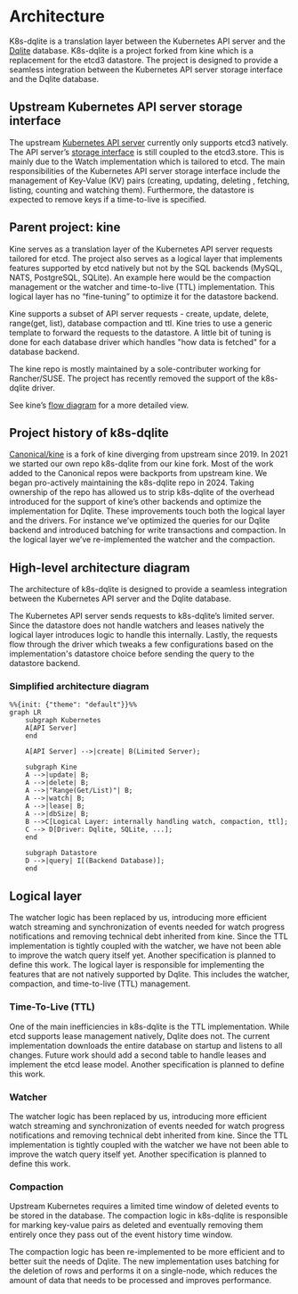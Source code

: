 # Architecture

K8s-dqlite is a translation layer between the Kubernetes API server and the [Dqlite](https://dqlite.io/) database. K8s-dqlite is a project forked from kine which is a replacement for the etcd3 datastore. The project is designed to provide a seamless integration between the Kubernetes API server storage interface and the Dqlite database.

## Upstream Kubernetes API server storage interface

The upstream [Kubernetes API server](https://kubernetes.io/docs/reference/command-line-tools-reference/kube-apiserver/) currently only supports etcd3 natively. The API server’s  [storage interface](https://pkg.go.dev/k8s.io/apiserver/pkg/storage#Interface) is still coupled to the etcd3.store. This is mainly due to the Watch implementation which is tailored to etcd. The main responsibilities of the Kubernetes API server storage interface include the management of Key-Value (KV) pairs (creating, updating, deleting , fetching, listing, counting and watching them). Furthermore, the datastore is expected to remove keys if a time-to-live is specified.

## Parent project: kine

Kine serves as a translation layer of the Kubernetes API server requests tailored for etcd. The project also serves as a logical layer that implements features supported by etcd natively but not by the SQL backends (MySQL, NATS, PostgreSQL, SQLite). An example here would be the compaction management or the watcher and time-to-live (TTL) implementation. This logical layer has no “fine-tuning” to optimize it for the datastore backend.

Kine supports a subset of API server requests - create, update, delete, range(get, list), database compaction and ttl. Kine tries to use a generic template to forward the requests to the datastore. A little bit of tuning is done for each database driver which handles "how data is fetched" for a database backend.

The kine repo is mostly maintained by a sole-contributer working for Rancher/SUSE. The project has recently removed the support of the k8s-dqlite driver.

See kine’s [flow diagram](https://github.com/k3s-io/kine/blob/master/docs/flow.md) for a more detailed view.

## Project history of k8s-dqlite

[Canonical/kine](https://github.com/canonical/kine) is a fork of kine diverging from upstream since 2019. In 2021 we
started our own repo k8s-dqlite from our kine fork. Most of the work added to the Canonical repos were backports from
upstream kine. We began pro-actively maintaining the k8s-dqlite repo in 2024. Taking ownership of the repo has
allowed us to strip k8s-dqlite of the overhead introduced for the support of kine’s other backends and optimize
the implementation for Dqlite. These improvements touch both the logical layer and the drivers. For instance we’ve
optimized the queries for our Dqlite backend and introduced batching for write transactions and compaction. In the
logical layer we’ve re-implemented the watcher and the compaction.

## High-level architecture diagram

The architecture of k8s-dqlite is designed to provide a seamless integration between the Kubernetes API server and
the Dqlite database.

The Kubernetes API server sends requests to k8s-dqlite’s limited server. Since the datastore does not handle
watchers and leases natively the logical layer introduces logic to handle this internally. Lastly, the requests
flow through the driver which tweaks a few configurations based on the implementation's datastore choice before
sending the query to the datastore backend.

### Simplified architecture diagram

```mermaid
%%{init: {"theme": "default"}}%%
graph LR
    subgraph Kubernetes
    A[API Server] 
    end

    A[API Server] -->|create| B(Limited Server);

    subgraph Kine
    A -->|update| B;
    A -->|delete| B;
    A -->|"Range(Get/List)"| B;
    A -->|watch| B;
    A -->|lease| B;
    A -->|dbSize| B;
    B -->C[Logical Layer: internally handling watch, compaction, ttl];
    C --> D[Driver: Dqlite, SQLite, ...];
    end

    subgraph Datastore
    D -->|query| I[(Backend Database)];
    end
```

## Logical layer

The watcher logic has been replaced by us, introducing more efficient watch streaming and synchronization of events
needed for watch progress notifications and removing technical debt inherited from kine. Since the TTL implementation
is tightly coupled with the watcher, we have not been able to improve the watch query itself yet. Another specification
is planned to define this work.
The logical layer is responsible for implementing the features that are not natively supported by Dqlite. This includes
the watcher, compaction, and time-to-live (TTL) management.

### Time-To-Live (TTL)

One of the main inefficiencies in k8s-dqlite is the TTL implementation. While etcd supports lease management natively, Dqlite does not. The current implementation downloads the entire database on startup and listens to all changes. Future work should add a second table to handle leases and implement the etcd lease model. Another specification is planned to define this work.

### Watcher

The watcher logic has been replaced by us, introducing more efficient watch streaming and synchronization of events needed for watch progress notifications and removing technical debt inherited from kine. Since the TTL implementation is tightly coupled with the watcher we have not been able to improve the watch query itself yet. Another specification is planned to define this work.

### Compaction

Upstream Kubernetes requires a limited time window of deleted events to be stored in the database. The compaction logic in k8s-dqlite is responsible for marking key-value pairs as deleted and eventually removing them entirely once they pass out of the event history time window.

The compaction logic has been re-implemented to be more efficient and to better suit the needs of Dqlite. The new implementation uses batching for the deletion of rows and performs it on a single-node, which reduces the amount of data that needs to be processed and improves performance.
